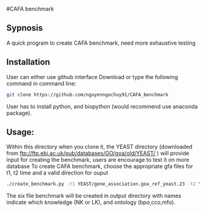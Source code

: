 #CAFA benchmark
## Sypnosis
A quick program to create CAFA benchmark, need more exhaustive testing
## Installation
User can either use github interface Download or type the following command in command line:
```bash
git clone https://github.com/nguyenngochuy91/CAFA_benchmark
```
User has to install python, and biopython (would recommend use anaconda package). 
## Usage:
Within this directory when you clone it, the YEAST directory (downloaded from ftp://ftp.ebi.ac.uk/pub/databases/GO/goa/old/YEAST/ ) will provide input for creating the benchmark, users are encourage to test it on more database
To create CAFA benchmark, choose the appropriate gfa files for t1, t2 time and a valid direction for ouput
```bash
./create_benchmark.py -t1 YEAST/gene_association.goa_ref_yeast.23 -t2 YEAST/gene_association.goa_ref_yeast.52 -o output
```
The six file benchmark will be created in output directory with names indicate which knowledge (NK or LK), and ontology (bpo,cco,mfo). 

